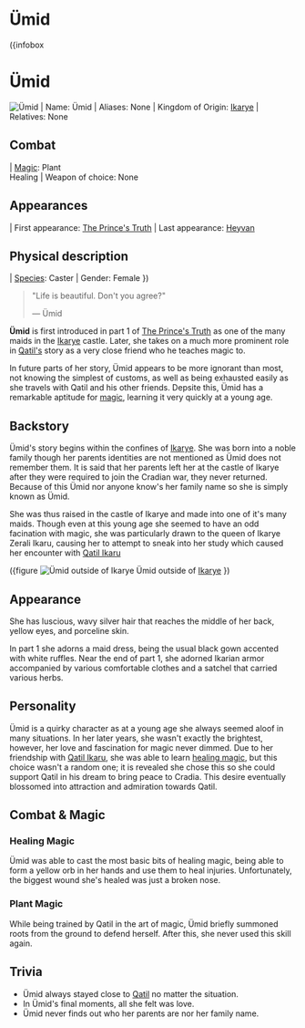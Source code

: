 # Ümid

({infobox
# Ümid
![Ümid](../images/ümid-1.png)
| Name: Ümid
| Aliases: None
| Kingdom of Origin: [Ikarye](/ikarye)
| Relatives: None
## Combat
| [Magic](/magic): Plant <br> Healing
| Weapon of choice: None
## Appearances
| First appearance: [The Prince's Truth](/the-prince's-truth)
| Last appearance: [Heyvan](/heyvan-(book))
## Physical description
| [Species](/species): Caster
| Gender: Female
})

> "Life is beautiful. Don't you agree?"
>
> ― Ümid

**Ümid** is first introduced in part 1 of [The Prince's Truth](/the-prince's-truth) as one of the many maids in the [Ikarye](/ikarye) castle. Later, she takes on a much more prominent role in [Qatil's](/qatil-ikaru) story as a very close friend who he teaches magic to.

In future parts of her story, Ümid appears to be more ignorant than most, not knowing the simplest of customs, as well as being exhausted easily as she travels with Qatil and his other friends. Depsite this, Ümid has a remarkable aptitude for [magic](/magic), learning it very quickly at a young age.

## Backstory

Ümid's story begins within the confines of [Ikarye](/ikarye). She was born into a noble family though her parents identities are not mentioned as Ümid does not remember them. It is said that her parents left her at the castle of Ikarye after they were required to join the Cradian war, they never returned. Because of this Ümid nor anyone know's her family name so she is simply known as Ümid.

She was thus raised in the castle of Ikarye and made into one of it's many maids. Though even at this young age she seemed to have an odd facination with magic, she was particularly drawn to the queen of Ikarye Zerali Ikaru, causing her to attempt to sneak into her study which caused her encounter with [Qatil Ikaru](/qatil-ikaru)

({figure
![Ümid outside of Ikarye](../images/ümid-2.png)
Ümid outside of [Ikarye](/ikarye)
})

## Appearance

She has luscious, wavy silver hair that reaches the middle of her back, yellow eyes, and porceline skin.

In part 1 she adorns a maid dress, being the usual black gown accented with white ruffles. Near the end of part 1, she adorned Ikarian armor accompanied by various comfortable clothes and a satchel that carried various herbs.

## Personality

Ümid is a quirky character as at a young age she always seemed aloof in many situations. In her later years, she wasn't exactly the brightest, however, her love and fascination for magic never dimmed. Due to her friendship with [Qatil Ikaru](/qatil-ikaru), she was able to learn [healing magic](/magic#core-magic), but this choice wasn't a random one; it is revealed she chose this so she could support Qatil in his dream to bring peace to Cradia. This desire eventually blossomed into attraction and admiration towards Qatil.

## Combat & Magic

### Healing Magic

Ümid was able to cast the most basic bits of healing magic, being able to form a yellow orb in her hands and use them to heal injuries. Unfortunately, the biggest wound she's healed was just a broken nose.

### Plant Magic

While being trained by Qatil in the art of magic, Ümid briefly summoned roots from the ground to defend herself. After this, she never used this skill again.

## Trivia

* Ümid always stayed close to [Qatil](/qatil-ikaru) no matter the situation.
* In Ümid's final moments, all she felt was love.
* Ümid never finds out who her parents are nor her family name.